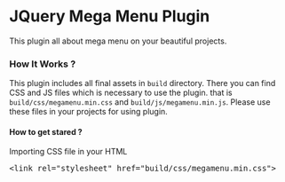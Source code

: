 # JQuery Mega Menu Plugin

This plugin all about mega menu on your beautiful projects.

<h3>How It Works ?</h3>

This plugin includes all final assets in <code>build</code> directory. There you can find CSS and JS files which is necessary to use the plugin. that is <code>build/css/megamenu.min.css</code> and <code>build/js/megamenu.min.js</code>. Please use these files in your projects for using plugin.

<h4>How to get stared ?</h4>

Importing CSS file in your HTML

<pre>&#x3C;link rel=&#x22;stylesheet&#x22; href=&#x22;build/css/megamenu.min.css&#x22;&#x3E;</pre>
